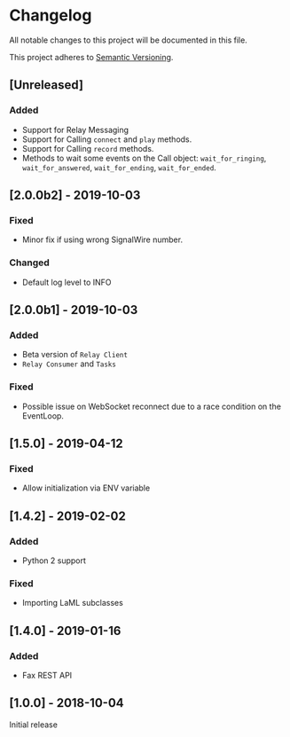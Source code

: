 # Changelog
All notable changes to this project will be documented in this file.

This project adheres to [Semantic Versioning](https://semver.org/spec/v2.0.0.html).

## [Unreleased]
### Added
- Support for Relay Messaging
- Support for Calling `connect` and `play` methods.
- Support for Calling `record` methods.
- Methods to wait some events on the Call object: `wait_for_ringing`, `wait_for_answered`, `wait_for_ending`, `wait_for_ended`.

## [2.0.0b2] - 2019-10-03
### Fixed
- Minor fix if using wrong SignalWire number.

### Changed
- Default log level to INFO

## [2.0.0b1] - 2019-10-03
### Added
- Beta version of `Relay Client`
- `Relay Consumer` and `Tasks`

### Fixed
- Possible issue on WebSocket reconnect due to a race condition on the EventLoop.

## [1.5.0] - 2019-04-12
### Fixed
- Allow initialization via ENV variable

## [1.4.2] - 2019-02-02
### Added
- Python 2 support
### Fixed
- Importing LaML subclasses

## [1.4.0] - 2019-01-16
### Added
- Fax REST API

## [1.0.0] - 2018-10-04

Initial release

<!---
### Added
### Changed
### Removed
### Fixed
### Security
-->
